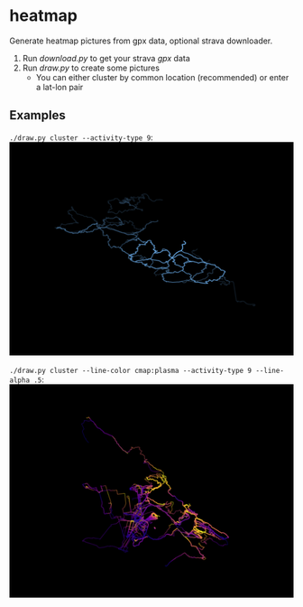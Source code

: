 # heatmap

Generate heatmap pictures from gpx data, optional strava downloader.

1. Run *download.py* to get your strava *gpx* data
2. Run *draw.py* to create some pictures
    * You can either cluster by common location (recommended) or enter a lat-lon pair


## Examples

`./draw.py cluster --activity-type 9`:
![a heatmap](images/defaults.png)

`./draw.py cluster --line-color cmap:plasma --activity-type 9 --line-alpha .5`:
![another heatmap](images/plasma.png)
